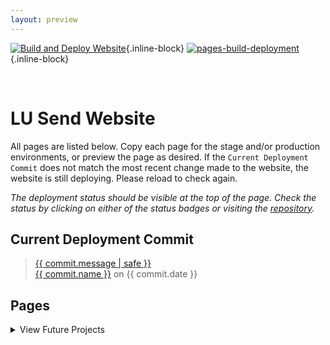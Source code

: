 ```yaml
---
layout: preview
---
```


[![Build and Deploy Website](https://github.com/lusend/testwebsite/actions/workflows/build.yml/badge.svg)](https://github.com/lusend/testwebsite/actions/workflows/build.yml){.inline-block} [![pages-build-deployment](https://github.com/lusend/testwebsite/actions/workflows/pages/pages-build-deployment/badge.svg)](https://github.com/lusend/testwebsite/actions/workflows/pages/pages-build-deployment){.inline-block}

<span id="status" class="text-xs font-semibold">&nbsp;</span>

# LU Send Website

All pages are listed below. Copy each page for the stage and/or production environments, or preview the page as desired. If the `Current Deployment Commit` does not match the most recent change made to the website, the website is still deploying. Please reload to check again.

_The deployment status should be visible at the top of the page. Check the status by clicking on either of the status badges or visiting the [repository](https://github.com/lusend/testwebsite)._

## Current Deployment Commit

<blockquote class="not-italic">
  <a href="https://github.com/lusend/testwebsite/commit/{{ commit.id }}" class="no-underline hover:underline" target="_blank">{{ commit.message | safe }}</a>
  <div class='mt-2 text-xs'>
    <a href="mailto:{{ commit.email }}" target="_blank">{{ commit.name }}</a> on <span id="committerDate">{{ commit.date }}</span>
  </div>
</blockquote>

## Pages

<details>

<summary>View Future Projects</summary>

### Landing/Special Pages

- [x] Support Map and JS that belongs with it
- [x] Support Testimonials
- [x] Support Landing Hero
- [x] Support Call to Actions
- [x] Support Changing Backgrounds

### Blog/Information Pages

- [x] Support Embedded Images
- [x] Support Header Images
- [x] Allow Date Sorting for Deadlines
- [x] Support Buttons

### Optimizations

- [ ] Add CSS minification
- [ ] Add HTML minification
- [ ] Add JS minification

### Content

- [ ] Add Correct Content to Pages
- [ ] Document Usage of Website

</details>
